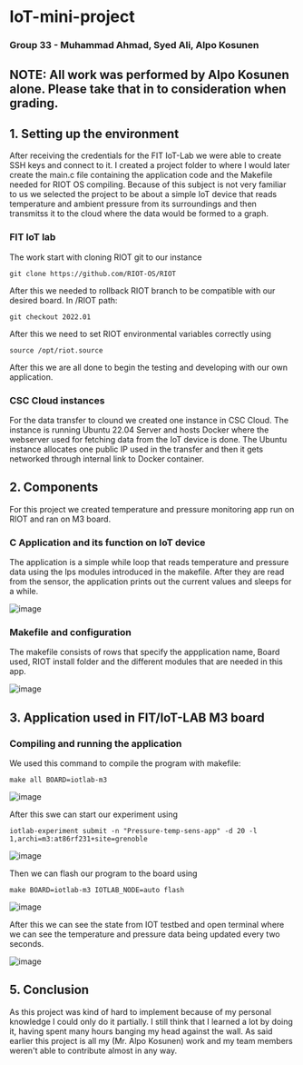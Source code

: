 # IoT-mini-project 
### Group 33 - Muhammad Ahmad, Syed Ali, Alpo Kosunen

## NOTE: All work was performed by Alpo Kosunen alone. Please take that in to consideration when grading.

## 1. Setting up the environment

After receiving the credentials for the FIT IoT-Lab we were able to create SSH keys and connect to it. I created a project folder to where I would later create the main.c file containing the application code and the Makefile needed for RIOT OS compiling. Because of this subject is not very familiar to us we selected the project to be about a simple IoT device that reads temperature and ambient pressure from its surroundings and then transmitss it to the cloud where the data would be formed to a graph. 

### FIT IoT lab

The work start with cloning RIOT git to our instance

```
git clone https://github.com/RIOT-OS/RIOT
```

After this we needed to rollback RIOT branch to be compatible with our desired board. In /RIOT path:
```
git checkout 2022.01
```
After this we need to set RIOT environmental variables correctly using
```
source /opt/riot.source
```
After this we are all done to begin the testing and developing with our own application.

### CSC Cloud instances

For the data transfer to clound we created one instance in CSC Cloud. The instance is running Ubuntu 22.04 Server and hosts Docker where the webserver used for fetching data from the IoT device is done. The Ubuntu instance allocates one public IP used in the transfer and then it gets networked through internal link to Docker container.

## 2. Components
For this project we created temperature and pressure monitoring app run on RIOT and ran on M3 board.

### C Application and its function on IoT device
The application is a simple while loop that reads temperature and pressure data using the lps modules introduced in the makefile. After they are read from the sensor, the application prints out the current values and sleeps for a while. 


![image](https://github.com/Alpokos/IoT-mini-project/assets/144924470/4dc4a5cd-6d69-4463-ad0d-ded1bc61d231)


### Makefile and configuration
The makefile consists of rows that specify the appplication name, Board used, RIOT install folder and the different modules that are needed in this app.

![image](https://github.com/Alpokos/IoT-mini-project/assets/144924470/f052b62b-6592-4472-b971-41ba2cba870d)


## 3. Application used in FIT/IoT-LAB M3 board

### Compiling and running the application

We used this command to compile the program with makefile:

```
make all BOARD=iotlab-m3
```
![image](https://github.com/Alpokos/IoT-mini-project/assets/144924470/81ba094f-c35b-4dbf-9cac-412e42ccb391)

After this swe can start our experiment using 

```
iotlab-experiment submit -n "Pressure-temp-sens-app" -d 20 -l 1,archi=m3:at86rf231+site=grenoble
```

![image](https://github.com/Alpokos/IoT-mini-project/assets/144924470/fc412abc-58ee-44be-b027-21c0510f54f1)

Then we can flash our program to the board using 

```
make BOARD=iotlab-m3 IOTLAB_NODE=auto flash
```
![image](https://github.com/Alpokos/IoT-mini-project/assets/144924470/31ebec98-7d09-4dd4-9e24-eb9e4c0aa75d)

After this we can see the state from IOT testbed and open terminal where we can see the temperature and pressure data being updated every two seconds.

![image](https://github.com/Alpokos/IoT-mini-project/assets/144924470/fc82f63a-b2b8-42ce-972a-3b9474819f26)





## 5. Conclusion
As this project was kind of hard to implement because of my personal knowledge I could only do it partially. I still think that I learned a lot by doing it, having spent many hours banging my head against the wall. As said earlier this project is all my (Mr. Alpo Kosunen) work and my team members weren't able to contribute almost in any way.
